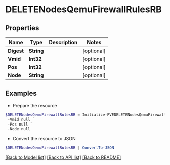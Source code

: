 # DELETENodesQemuFirewallRulesRB
## Properties

Name | Type | Description | Notes
------------ | ------------- | ------------- | -------------
**Digest** | **String** |  | [optional] 
**Vmid** | **Int32** |  | [optional] 
**Pos** | **Int32** |  | [optional] 
**Node** | **String** |  | [optional] 

## Examples

- Prepare the resource
```powershell
$DELETENodesQemuFirewallRulesRB = Initialize-PVEDELETENodesQemuFirewallRulesRB  -Digest null `
 -Vmid null `
 -Pos null `
 -Node null
```

- Convert the resource to JSON
```powershell
$DELETENodesQemuFirewallRulesRB | ConvertTo-JSON
```

[[Back to Model list]](../README.md#documentation-for-models) [[Back to API list]](../README.md#documentation-for-api-endpoints) [[Back to README]](../README.md)

